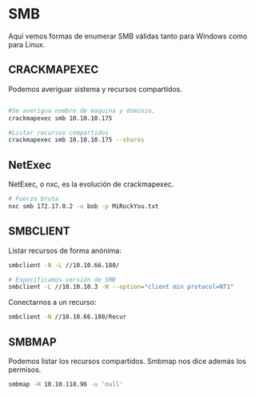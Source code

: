 # SMB

Aquí vemos formas de enumerar SMB válidas tanto para Windows como para Linux.

## CRACKMAPEXEC

Podemos averiguar sistema y recursos compartidos.

```bash

#Se averigua nombre de maquina y dominio.
crackmapexec smb 10.10.10.175

#Listar recursos compartidos
crackmapexec smb 10.10.10.175 --shares

```

## NetExec
NetExec, o nxc, es la evolución de crackmapexec.


```bash
# Fuerza bruta
nxc smb 172.17.0.2 -u bob -p MiRockYou.txt
```
## SMBCLIENT

Listar recursos de forma anónima:

```bash
smbclient -N -L //10.10.66.180/

# Especificamos versión de SMB
smbclient -L //10.10.10.3 -N --option="client min protocol=NT1"
```

Conectarnos a un recurso:

```bash
smbclient -N //10.10.66.180/Recur
```

## SMBMAP

Podemos listar los recursos compartidos. Smbmap nos dice además los permisos.

```bash
smbmap -H 10.10.118.96 -u 'null'
```